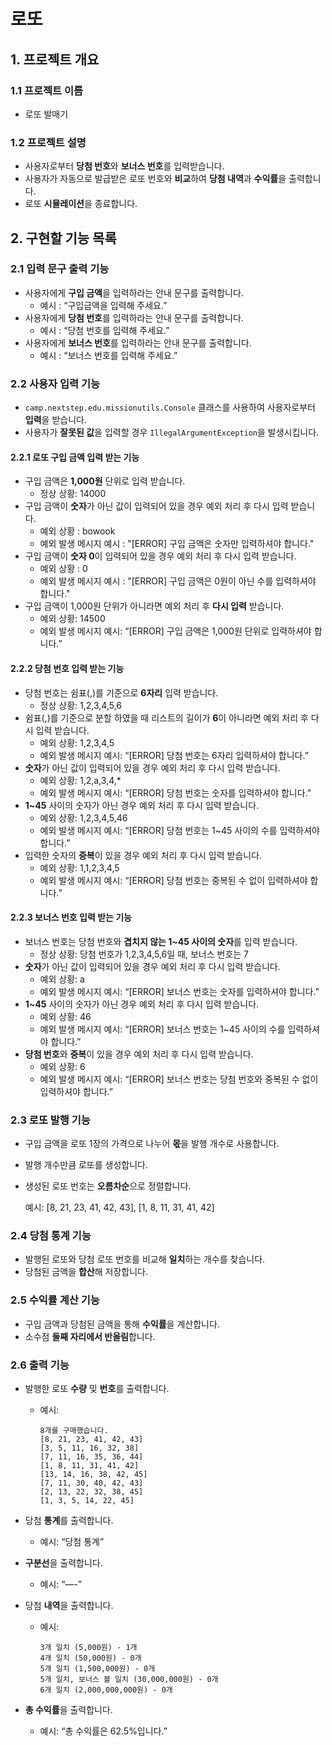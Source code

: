 # 로또

## 1. 프로젝트 개요

### 1.1 프로젝트 이름

- 로또 발매기

### 1.2 프로젝트 설명

- 사용자로부터 **당첨 번호**와 **보너스 번호**를 입력받습니다.
- 사용자가 자동으로 발급받은 로또 번호와 **비교**하여 **당첨 내역**과 **수익률**을 출력합니다.
- 로또 **시뮬레이션**을 종료합니다.

## 2. 구현할 기능 목록

### 2.1 입력 문구 출력 기능

- 사용자에게 **구입 금액**을 입력하라는 안내 문구를 출력합니다.
    - 예시 : “구입금액을 입력해 주세요.”
- 사용자에게 **당첨 번호**를 입력하라는 안내 문구를 출력합니다.
    - 예시 : “당첨 번호를 입력해 주세요.”
- 사용자에게 **보너스 번호**를 입력하라는 안내 문구를 출력합니다.
    - 예시 : “보너스 번호를 입력해 주세요.”

### 2.2 사용자 입력 기능

- `camp.nextstep.edu.missionutils.Console` 클래스를 사용하여 사용자로부터 **입력**을 받습니다.
- 사용자가 **잘못된 값**을 입력할 경우 `IllegalArgumentException`을 발생시킵니다.

#### 2.2.1 로또 구입 금액 입력 받는 기능

- 구입 금액은 **1,000원** 단위로 입력 받습니다.
    - 정상 상황: 14000
- 구입 금액이 **숫자**가 아닌 값이 입력되어 있을 경우 예외 처리 후 다시 입력 받습니다.
    - 예외 상황 : bowook
    - 예외 발생 메시지 예시 : "[ERROR] 구입 금액은 숫자만 입력하셔야 합니다."
- 구입 금액이 **숫자 0**이 입력되어 있을 경우 예외 처리 후 다시 입력 받습니다.
    - 예외 상황 : 0
    - 예외 발생 메시지 예시 : "[ERROR] 구입 금액은 0원이 아닌 수를 입력하셔야 합니다."
- 구입 금액이 1,000원 단위가 아니라면 예외 처리 후 **다시 입력** 받습니다.
    - 예외 상황: 14500
    - 예외 발생 메시지 예시: “[ERROR] 구입 금액은 1,000원 단위로 입력하셔야 합니다.”

#### 2.2.2 당첨 번호 입력 받는 기능

- 당첨 번호는 쉼표(,)를 기준으로 **6자리** 입력 받습니다.
    - 정상 상황: 1,2,3,4,5,6
- 쉼표(,)를 기준으로 분할 하였을 때 리스트의 길이가 **6**이 아니라면 예외 처리 후 다시 입력 받습니다.
    - 예외 상황: 1,2,3,4,5
    - 예외 발생 메시지 예시: “[ERROR] 당첨 번호는 6자리 입력하셔야 합니다.”
- **숫자**가 아닌 값이 입력되어 있을 경우 예외 처리 후 다시 입력 받습니다.
    - 예외 상황: 1,2,a,3,4,*
    - 예외 발생 메시지 예시: “[ERROR] 당첨 번호는 숫자를 입력하셔야 합니다.”
- **1~45** 사이의 숫자가 아닌 경우 예외 처리 후 다시 입력 받습니다.
    - 예외 상황: 1,2,3,4,5,46
    - 예외 발생 메시지 예시: “[ERROR] 당첨 번호는 1~45 사이의 수를 입력하셔야 합니다.”
- 입력한 숫자의 **중복**이 있을 경우 예외 처리 후 다시 입력 받습니다.
    - 예외 상황: 1,1,2,3,4,5
    - 예외 발생 메시지 예시: “[ERROR] 당첨 번호는 중복된 수 없이 입력하셔야 합니다.”

#### 2.2.3 보너스 번호 입력 받는 기능

- 보너스 번호는 당첨 번호와 **겹치지 않는 1~45 사이의 숫자**를 입력 받습니다.
    - 정상 상황: 당첨 번호가 1,2,3,4,5,6일 때, 보너스 번호는 7
- **숫자**가 아닌 값이 입력되어 있을 경우 예외 처리 후 다시 입력 받습니다.
    - 예외 상황: a
    - 예외 발생 메시지 예시: “[ERROR] 보너스 번호는 숫자를 입력하셔야 합니다.”
- **1~45** 사이의 숫자가 아닌 경우 예외 처리 후 다시 입력 받습니다.
    - 예외 상황: 46
    - 예외 발생 메시지 예시: “[ERROR] 보너스 번호는 1~45 사이의 수를 입력하셔야 합니다.”
- **당첨 번호**와 **중복**이 있을 경우 예외 처리 후 다시 입력 받습니다.
    - 예외 상황: 6
    - 예외 발생 메시지 예시: “[ERROR] 보너스 번호는 당첨 번호와 중복된 수 없이 입력하셔야 합니다.”

### 2.3 로또 발행 기능

- 구입 금액을 로또 1장의 가격으로 나누어 **몫**을 발행 개수로 사용합니다.
- 발행 개수만큼 로또를 생성합니다.
- 생성된 로또 번호는 **오름차순**으로 정렬합니다.

    예시: [8, 21, 23, 41, 42, 43], [1, 8, 11, 31, 41, 42]

### 2.4 당첨 통계 기능

- 발행된 로또와 당첨 로또 번호를 비교해 **일치**하는 개수를 찾습니다.
- 당첨된 금액을 **합산**해 저장합니다.

### 2.5 수익률 계산 기능

- 구입 금액과 당첨된 금액을 통해 **수익률**을 계산합니다.
- 소수점 **둘째 자리에서 반올림**합니다.

### 2.6 출력 기능

- 발행한 로또 **수량** 및 **번호**를 출력합니다.
    - 예시:
        ```
        8개를 구매했습니다.
        [8, 21, 23, 41, 42, 43]
        [3, 5, 11, 16, 32, 38]
        [7, 11, 16, 35, 36, 44]
        [1, 8, 11, 31, 41, 42]
        [13, 14, 16, 38, 42, 45]
        [7, 11, 30, 40, 42, 43]
        [2, 13, 22, 32, 38, 45]
        [1, 3, 5, 14, 22, 45]
        ```

- 당첨 **통계**를 출력합니다.
    - 예시: “당첨 통계”

- **구분선**을 출력합니다.
    - 예시: “—-”

- 당첨 **내역**을 출력합니다.
    - 예시:
        ```
        3개 일치 (5,000원) - 1개
        4개 일치 (50,000원) - 0개
        5개 일치 (1,500,000원) - 0개
        5개 일치, 보너스 볼 일치 (30,000,000원) - 0개
        6개 일치 (2,000,000,000원) - 0개
        ```

- **총 수익률**을 출력합니다.
    - 예시: “총 수익률은 62.5%입니다.”
